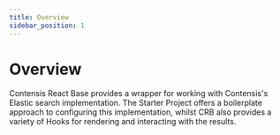 ```yaml
---
title: Overview
sidebar_position: 1
---
```


# Overview

Contensis React Base provides a wrapper for working with Contensis's Elastic search implementation. The Starter Project offers a boilerplate approach to configuring this implementation, whilst CRB also provides a variety of Hooks for rendering and interacting with the results.
